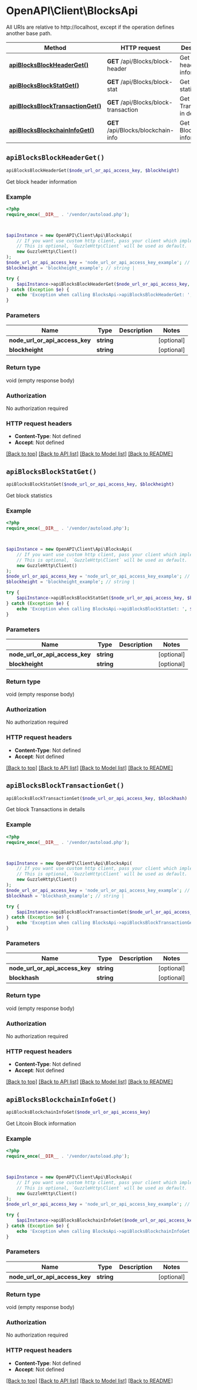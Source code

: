 # OpenAPI\Client\BlocksApi

All URIs are relative to http://localhost, except if the operation defines another base path.

| Method | HTTP request | Description |
| ------------- | ------------- | ------------- |
| [**apiBlocksBlockHeaderGet()**](BlocksApi.md#apiBlocksBlockHeaderGet) | **GET** /api/Blocks/block-header | Get block header information |
| [**apiBlocksBlockStatGet()**](BlocksApi.md#apiBlocksBlockStatGet) | **GET** /api/Blocks/block-stat | Get block statistics |
| [**apiBlocksBlockTransactionGet()**](BlocksApi.md#apiBlocksBlockTransactionGet) | **GET** /api/Blocks/block-transaction | Get block Transactions in details |
| [**apiBlocksBlockchainInfoGet()**](BlocksApi.md#apiBlocksBlockchainInfoGet) | **GET** /api/Blocks/blockchain-info | Get Litcoin Block information |


## `apiBlocksBlockHeaderGet()`

```php
apiBlocksBlockHeaderGet($node_url_or_api_access_key, $blockheight)
```

Get block header information

### Example

```php
<?php
require_once(__DIR__ . '/vendor/autoload.php');



$apiInstance = new OpenAPI\Client\Api\BlocksApi(
    // If you want use custom http client, pass your client which implements `GuzzleHttp\ClientInterface`.
    // This is optional, `GuzzleHttp\Client` will be used as default.
    new GuzzleHttp\Client()
);
$node_url_or_api_access_key = 'node_url_or_api_access_key_example'; // string | 
$blockheight = 'blockheight_example'; // string | 

try {
    $apiInstance->apiBlocksBlockHeaderGet($node_url_or_api_access_key, $blockheight);
} catch (Exception $e) {
    echo 'Exception when calling BlocksApi->apiBlocksBlockHeaderGet: ', $e->getMessage(), PHP_EOL;
}
```

### Parameters

| Name | Type | Description  | Notes |
| ------------- | ------------- | ------------- | ------------- |
| **node_url_or_api_access_key** | **string**|  | [optional] |
| **blockheight** | **string**|  | [optional] |

### Return type

void (empty response body)

### Authorization

No authorization required

### HTTP request headers

- **Content-Type**: Not defined
- **Accept**: Not defined

[[Back to top]](#) [[Back to API list]](../../README.md#endpoints)
[[Back to Model list]](../../README.md#models)
[[Back to README]](../../README.md)

## `apiBlocksBlockStatGet()`

```php
apiBlocksBlockStatGet($node_url_or_api_access_key, $blockheight)
```

Get block statistics

### Example

```php
<?php
require_once(__DIR__ . '/vendor/autoload.php');



$apiInstance = new OpenAPI\Client\Api\BlocksApi(
    // If you want use custom http client, pass your client which implements `GuzzleHttp\ClientInterface`.
    // This is optional, `GuzzleHttp\Client` will be used as default.
    new GuzzleHttp\Client()
);
$node_url_or_api_access_key = 'node_url_or_api_access_key_example'; // string | 
$blockheight = 'blockheight_example'; // string | 

try {
    $apiInstance->apiBlocksBlockStatGet($node_url_or_api_access_key, $blockheight);
} catch (Exception $e) {
    echo 'Exception when calling BlocksApi->apiBlocksBlockStatGet: ', $e->getMessage(), PHP_EOL;
}
```

### Parameters

| Name | Type | Description  | Notes |
| ------------- | ------------- | ------------- | ------------- |
| **node_url_or_api_access_key** | **string**|  | [optional] |
| **blockheight** | **string**|  | [optional] |

### Return type

void (empty response body)

### Authorization

No authorization required

### HTTP request headers

- **Content-Type**: Not defined
- **Accept**: Not defined

[[Back to top]](#) [[Back to API list]](../../README.md#endpoints)
[[Back to Model list]](../../README.md#models)
[[Back to README]](../../README.md)

## `apiBlocksBlockTransactionGet()`

```php
apiBlocksBlockTransactionGet($node_url_or_api_access_key, $blockhash)
```

Get block Transactions in details

### Example

```php
<?php
require_once(__DIR__ . '/vendor/autoload.php');



$apiInstance = new OpenAPI\Client\Api\BlocksApi(
    // If you want use custom http client, pass your client which implements `GuzzleHttp\ClientInterface`.
    // This is optional, `GuzzleHttp\Client` will be used as default.
    new GuzzleHttp\Client()
);
$node_url_or_api_access_key = 'node_url_or_api_access_key_example'; // string | 
$blockhash = 'blockhash_example'; // string | 

try {
    $apiInstance->apiBlocksBlockTransactionGet($node_url_or_api_access_key, $blockhash);
} catch (Exception $e) {
    echo 'Exception when calling BlocksApi->apiBlocksBlockTransactionGet: ', $e->getMessage(), PHP_EOL;
}
```

### Parameters

| Name | Type | Description  | Notes |
| ------------- | ------------- | ------------- | ------------- |
| **node_url_or_api_access_key** | **string**|  | [optional] |
| **blockhash** | **string**|  | [optional] |

### Return type

void (empty response body)

### Authorization

No authorization required

### HTTP request headers

- **Content-Type**: Not defined
- **Accept**: Not defined

[[Back to top]](#) [[Back to API list]](../../README.md#endpoints)
[[Back to Model list]](../../README.md#models)
[[Back to README]](../../README.md)

## `apiBlocksBlockchainInfoGet()`

```php
apiBlocksBlockchainInfoGet($node_url_or_api_access_key)
```

Get Litcoin Block information

### Example

```php
<?php
require_once(__DIR__ . '/vendor/autoload.php');



$apiInstance = new OpenAPI\Client\Api\BlocksApi(
    // If you want use custom http client, pass your client which implements `GuzzleHttp\ClientInterface`.
    // This is optional, `GuzzleHttp\Client` will be used as default.
    new GuzzleHttp\Client()
);
$node_url_or_api_access_key = 'node_url_or_api_access_key_example'; // string | 

try {
    $apiInstance->apiBlocksBlockchainInfoGet($node_url_or_api_access_key);
} catch (Exception $e) {
    echo 'Exception when calling BlocksApi->apiBlocksBlockchainInfoGet: ', $e->getMessage(), PHP_EOL;
}
```

### Parameters

| Name | Type | Description  | Notes |
| ------------- | ------------- | ------------- | ------------- |
| **node_url_or_api_access_key** | **string**|  | [optional] |

### Return type

void (empty response body)

### Authorization

No authorization required

### HTTP request headers

- **Content-Type**: Not defined
- **Accept**: Not defined

[[Back to top]](#) [[Back to API list]](../../README.md#endpoints)
[[Back to Model list]](../../README.md#models)
[[Back to README]](../../README.md)
